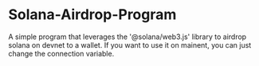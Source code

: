 # Solana-Airdrop-Program
A simple program that leverages the '@solana/web3.js' library to airdrop solana on devnet to a wallet. If you want to use it on mainent, you can just change the connection variable.
